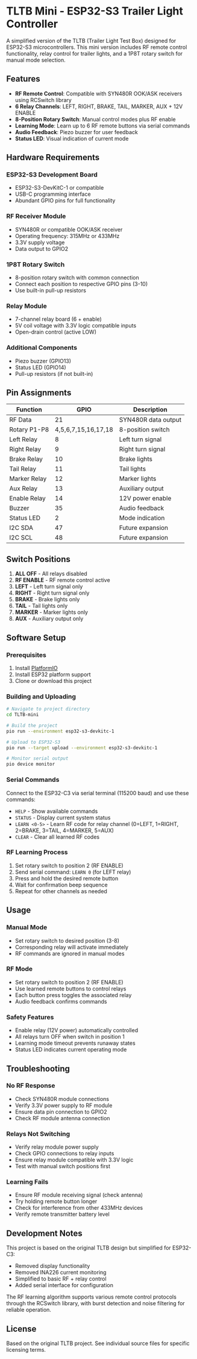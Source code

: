 # TLTB Mini - ESP32-S3 Trailer Light Controller

A simplified version of the TLTB (Trailer Light Test Box) designed for ESP32-S3 microcontrollers. This mini version includes RF remote control functionality, relay control for trailer lights, and a 1P8T rotary switch for manual mode selection.

## Features

- **RF Remote Control**: Compatible with SYN480R OOK/ASK receivers using RCSwitch library
- **6 Relay Channels**: LEFT, RIGHT, BRAKE, TAIL, MARKER, AUX + 12V ENABLE
- **8-Position Rotary Switch**: Manual control modes plus RF enable
- **Learning Mode**: Learn up to 6 RF remote buttons via serial commands
- **Audio Feedback**: Piezo buzzer for user feedback
- **Status LED**: Visual indication of current mode

## Hardware Requirements

### ESP32-S3 Development Board
- ESP32-S3-DevKitC-1 or compatible
- USB-C programming interface
- Abundant GPIO pins for full functionality

### RF Receiver Module
- SYN480R or compatible OOK/ASK receiver
- Operating frequency: 315MHz or 433MHz
- 3.3V supply voltage
- Data output to GPIO2

### 1P8T Rotary Switch
- 8-position rotary switch with common connection
- Connect each position to respective GPIO pins (3-10)
- Use built-in pull-up resistors

### Relay Module
- 7-channel relay board (6 + enable)
- 5V coil voltage with 3.3V logic compatible inputs
- Open-drain control (active LOW)

### Additional Components
- Piezo buzzer (GPIO13)
- Status LED (GPIO14)
- Pull-up resistors (if not built-in)

## Pin Assignments

| Function | GPIO | Description |
|----------|------|-------------|
| RF Data | 21 | SYN480R data output |
| Rotary P1-P8 | 4,5,6,7,15,16,17,18 | 8-position switch |
| Left Relay | 8 | Left turn signal |
| Right Relay | 9 | Right turn signal |
| Brake Relay | 10 | Brake lights |
| Tail Relay | 11 | Tail lights |
| Marker Relay | 12 | Marker lights |
| Aux Relay | 13 | Auxiliary output |
| Enable Relay | 14 | 12V power enable |
| Buzzer | 35 | Audio feedback |
| Status LED | 2 | Mode indication |
| I2C SDA | 47 | Future expansion |
| I2C SCL | 48 | Future expansion |

## Switch Positions

1. **ALL OFF** - All relays disabled
2. **RF ENABLE** - RF remote control active
3. **LEFT** - Left turn signal only
4. **RIGHT** - Right turn signal only
5. **BRAKE** - Brake lights only
6. **TAIL** - Tail lights only
7. **MARKER** - Marker lights only
8. **AUX** - Auxiliary output only

## Software Setup

### Prerequisites
1. Install [PlatformIO](https://platformio.org/)
2. Install ESP32 platform support
3. Clone or download this project

### Building and Uploading
```bash
# Navigate to project directory
cd TLTB-mini

# Build the project
pio run --environment esp32-s3-devkitc-1

# Upload to ESP32-S3
pio run --target upload --environment esp32-s3-devkitc-1

# Monitor serial output
pio device monitor
```

### Serial Commands

Connect to the ESP32-C3 via serial terminal (115200 baud) and use these commands:

- `HELP` - Show available commands
- `STATUS` - Display current system status
- `LEARN <0-5>` - Learn RF code for relay channel (0=LEFT, 1=RIGHT, 2=BRAKE, 3=TAIL, 4=MARKER, 5=AUX)
- `CLEAR` - Clear all learned RF codes

### RF Learning Process

1. Set rotary switch to position 2 (RF ENABLE)
2. Send serial command: `LEARN 0` (for LEFT relay)
3. Press and hold the desired remote button
4. Wait for confirmation beep sequence
5. Repeat for other channels as needed

## Usage

### Manual Mode
- Set rotary switch to desired position (3-8)
- Corresponding relay will activate immediately
- RF commands are ignored in manual modes

### RF Mode
- Set rotary switch to position 2 (RF ENABLE)
- Use learned remote buttons to control relays
- Each button press toggles the associated relay
- Audio feedback confirms commands

### Safety Features
- Enable relay (12V power) automatically controlled
- All relays turn OFF when switch in position 1
- Learning mode timeout prevents runaway states
- Status LED indicates current operating mode

## Troubleshooting

### No RF Response
- Check SYN480R module connections
- Verify 3.3V power supply to RF module
- Ensure data pin connection to GPIO2
- Check RF module antenna connection

### Relays Not Switching
- Verify relay module power supply
- Check GPIO connections to relay inputs
- Ensure relay module compatible with 3.3V logic
- Test with manual switch positions first

### Learning Fails
- Ensure RF module receiving signal (check antenna)
- Try holding remote button longer
- Check for interference from other 433MHz devices
- Verify remote transmitter battery level

## Development Notes

This project is based on the original TLTB design but simplified for ESP32-C3:
- Removed display functionality
- Removed INA226 current monitoring
- Simplified to basic RF + relay control
- Added serial interface for configuration

The RF learning algorithm supports various remote control protocols through the RCSwitch library, with burst detection and noise filtering for reliable operation.

## License

Based on the original TLTB project. See individual source files for specific licensing terms.